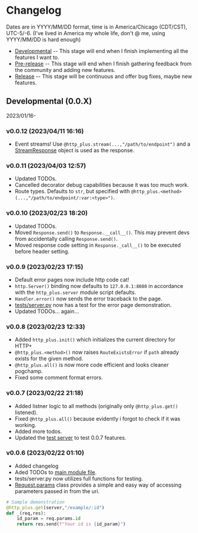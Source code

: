 # Changelog

Dates are in YYYY/MM/DD format, time is in America/Chicago (CDT/CST), UTC-5/-6. (I've lived in America my whole life, don't @ me, using YYYY/MM/DD is hard enough)
* [Developmental](#developmental-00x) -- This stage will end when I finish implementing all the features I want to.
* [Pre-release](#) -- This stage will end when I finish gathering feedback from the community and adding new features.
* [Release](#) -- This stage will be continuous and offer bug fixes, maybe new features.

## Developmental (0.0.X)
2023/01/16-

### v0.0.12 (2023/04/11 16:16)
* Event streams! Use `@http_plus.stream(...,"/path/to/endpoint")` and a [StreamResponse](https://github.com/search?q=repo%3Apurplelemons-dev/httpplus%20StreamResponse&type=code) object is used as the response.

### v0.0.11 (2023/04/03 12:57)
* Updated TODOs.
* Cancelled decorator debug capabilities because it was too much work.
* Route types. Defaults to `str`, but specified with `@http_plus.<method>(...,"/path/to/endpoint/:var:<type>")`.

### v0.0.10 (2023/02/23 18:20)
* Updated TODOs.
* Moved `Response.send()` to `Response.__call__()`. This may prevent devs from accidentally calling `Response.send()`.
* Moved response code setting in `Response._call__()` to be executed before header setting.

### v0.0.9 (2023/02/23 17:15)
* Default error pages now include http code cat!
* `http.Server()` binding now defaults to `127.0.0.1:8080` in accordance with the `http_plus.server` module script defaults.
* `Handler.error()` now sends the error traceback to the page.
* [tests/server.py](./tests/server.py) now has a test for the error page demonstration.
* Updated TODOs... again...

### v0.0.8 (2023/02/23 12:33)
* Added `http_plus.init()` which initializes the current directory for HTTP+
* `@http_plus.<method>()` now raises `RouteExistsError` if `path` already exists for the given method.
* `@http_plus.all()` is now more code efficient and looks cleaner pogchamp.
* Fixed some comment format errors.

### v0.0.7 (2023/02/22 21:18)
* Added listner logic to all methods (originally only `@http_plus.get()` listened).
* Fixed `@http_plus.all()` because evidently i forgot to check if it was working.
* Added more todos.
* Updated the [test server](./tests/server.py) to test 0.0.7 features.

### v0.0.6 (2023/02/22 01:10)
* Added changelog
* Aded TODOs to [main module file](./src/http_plus_purplelemons_dev/__init__.py).
* tests/server.py now utilizes full functions for testing.
* [Request.params](./src/http_plus_purplelemons_dev/communications.py) class provides a simple and easy way of accessing parameters passed in from the uri.
```py
# Sample demonstration
@http_plus.get(server,"/example/:id")
def _(req,res):
    id_param = req.params.id
    return res.send(f"Your id is {id_param}")
```

